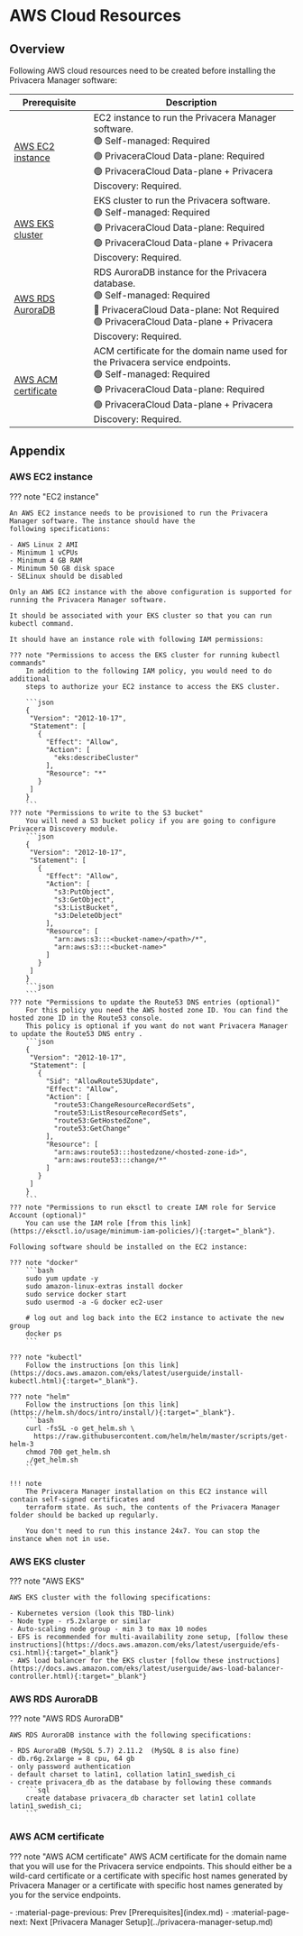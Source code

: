 # AWS Cloud Resources

## Overview
Following AWS cloud resources need to be created before installing the Privacera Manager software:

| Prerequisite | Description                                                                                                                                                                                                                                               |
| --- |-----------------------------------------------------------------------------------------------------------------------------------------------------------------------------------------------------------------------------------------------------------|
| [AWS EC2 instance](#aws-ec2-instance) | EC2 instance to run the Privacera Manager software.<br>:green_circle: Self-managed: Required<br>:green_circle: PrivaceraCloud Data-plane: Required<br>:green_circle: PrivaceraCloud Data-plane + Privacera Discovery: Required.                           |
| [AWS EKS cluster](#aws-eks-cluster) | EKS cluster to run the Privacera software.<br>:green_circle: Self-managed: Required<br>:green_circle: PrivaceraCloud Data-plane: Required<br>:green_circle: PrivaceraCloud Data-plane + Privacera Discovery: Required.                                    |
| [AWS RDS AuroraDB](#aws-rds-auroradb) | RDS AuroraDB instance for the Privacera database.<br>:green_circle: Self-managed: Required<br>:no_entry_sign: PrivaceraCloud Data-plane: Not Required<br>:green_circle: PrivaceraCloud Data-plane + Privacera Discovery: Required.                        |
| [AWS ACM certificate](#aws-acm-certificate) | ACM certificate for the domain name used for the Privacera service endpoints.<br>:green_circle: Self-managed: Required<br>:green_circle: PrivaceraCloud Data-plane: Required<br>:green_circle: PrivaceraCloud Data-plane + Privacera Discovery: Required. |


## Appendix
### AWS EC2 instance
??? note "EC2 instance"

    An AWS EC2 instance needs to be provisioned to run the Privacera Manager software. The instance should have the
    following specifications:  
    
    - AWS Linux 2 AMI
    - Minimum 1 vCPUs
    - Minimum 4 GB RAM
    - Minimum 50 GB disk space  
    - SELinux should be disabled

    Only an AWS EC2 instance with the above configuration is supported for running the Privacera Manager software.   

    It should be associated with your EKS cluster so that you can run kubectl command.

    It should have an instance role with following IAM permissions:    
    
    ??? note "Permissions to access the EKS cluster for running kubectl commands"
        In addition to the following IAM policy, you would need to do additional 
        steps to authorize your EC2 instance to access the EKS cluster.

        ```json
        {
         "Version": "2012-10-17",
         "Statement": [
           {
             "Effect": "Allow",
             "Action": [
               "eks:describeCluster"
             ],
             "Resource": "*"
           }
         ]
        }
        ```
    ??? note "Permissions to write to the S3 bucket"
        You will need a S3 bucket policy if you are going to configure Privacera Discovery module.
        ```json
        {
         "Version": "2012-10-17",
         "Statement": [
           {
             "Effect": "Allow",
             "Action": [
               "s3:PutObject",
               "s3:GetObject",
               "s3:ListBucket",
               "s3:DeleteObject"
             ],
             "Resource": [
               "arn:aws:s3:::<bucket-name>/<path>/*",
               "arn:aws:s3:::<bucket-name>"
             ]
           }
         ]
        }
        ```json
        ```
    ??? note "Permissions to update the Route53 DNS entries (optional)"
        For this policy you need the AWS hosted zone ID. You can find the hosted zone ID in the Route53 console.
        This policy is optional if you want do not want Privacera Manager to update the Route53 DNS entry .
        ```json
        {
         "Version": "2012-10-17",
         "Statement": [
           {
             "Sid": "AllowRoute53Update",
             "Effect": "Allow",
             "Action": [
               "route53:ChangeResourceRecordSets",
               "route53:ListResourceRecordSets",
               "route53:GetHostedZone",
               "route53:GetChange"
             ],
             "Resource": [
               "arn:aws:route53:::hostedzone/<hosted-zone-id>",
               "arn:aws:route53:::change/*"
             ]
           }
         ]
        }
        ```
    ??? note "Permissions to run eksctl to create IAM role for Service Account (optional)"
        You can use the IAM role [from this link](https://eksctl.io/usage/minimum-iam-policies/){:target="_blank"}.

    Following software should be installed on the EC2 instance:

    ??? note "docker"
        ```bash
        sudo yum update -y
        sudo amazon-linux-extras install docker
        sudo service docker start
        sudo usermod -a -G docker ec2-user
        
        # log out and log back into the EC2 instance to activate the new group
        docker ps
        ```
    
    ??? note "kubectl"
        Follow the instructions [on this link](https://docs.aws.amazon.com/eks/latest/userguide/install-kubectl.html){:target="_blank"}.

    ??? note "helm"
        Follow the instructions [on this link](https://helm.sh/docs/intro/install/){:target="_blank"}.
        ```bash
        curl -fsSL -o get_helm.sh \
          https://raw.githubusercontent.com/helm/helm/master/scripts/get-helm-3
        chmod 700 get_helm.sh
        ./get_helm.sh
        ```

    !!! note 
        The Privacera Manager installation on this EC2 instance will contain self-signed certificates and 
        terraform state. As such, the contents of the Privacera Manager folder should be backed up regularly.
    
        You don't need to run this instance 24x7. You can stop the instance when not in use.

### AWS EKS cluster
??? note "AWS EKS"

    AWS EKS cluster with the following specifications:

    - Kubernetes version (look this TBD-link)
    - Node type - r5.2xlarge or similar
    - Auto-scaling node group - min 3 to max 10 nodes
    - EFS is recommended for multi-availability zone setup, [follow these instructions](https://docs.aws.amazon.com/eks/latest/userguide/efs-csi.html){:target="_blank"}
    - AWS load balancer for the EKS cluster [follow these instructions](https://docs.aws.amazon.com/eks/latest/userguide/aws-load-balancer-controller.html){:target="_blank"}

### AWS RDS AuroraDB
??? note "AWS RDS AuroraDB"

    AWS RDS AuroraDB instance with the following specifications:
    
    - RDS AuroraDB (MySQL 5.7) 2.11.2  (MySQL 8 is also fine)
    - db.r6g.2xlarge = 8 cpu, 64 gb
    - only password authentication
    - default charset to latin1, collation latin1_swedish_ci
    - create privacera_db as the database by following these commands
        ```sql
        create database privacera_db character set latin1 collate latin1_swedish_ci;
        ```
### AWS ACM certificate
??? note "AWS ACM certificate"
    AWS ACM certificate for the domain name that you will use for the Privacera service endpoints.
    This should either be a wild-card certificate or a certificate with specific host names generated by 
    Privacera Manager or a certificate with specific host names generated by you for the service endpoints.

<div class="grid cards" markdown>
-  :material-page-previous: Prev [Prerequisites](index.md)
-  :material-page-next: Next [Privacera Manager Setup](../privacera-manager-setup.md)
</div>

